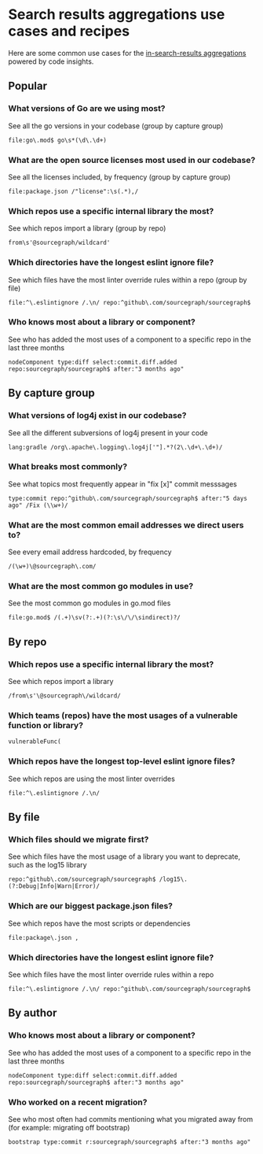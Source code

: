 # Search results aggregations use cases and recipes

Here are some common use cases for the [in-search-results aggregations](../explanations/search_results_aggregations.md) powered by code insights. 

## Popular

### What versions of Go are we using most? 
See all the go versions in your codebase (group by capture group)
```sgquery
file:go\.mod$ go\s*(\d\.\d+)
```

### What are the open source licenses most used in our codebase? 
See all the licenses included, by frequency (group by capture group)
```sgquery
file:package.json /"license":\s(.*),/
```

### Which repos use a specific internal library the most?
See which repos import a library (group by repo) 
```sguqery
from\s'@sourcegraph/wildcard'
```

### Which directories have the longest eslint ignore file? 
See which files have the most linter override rules within a repo (group by file)
```sgquery
file:^\.eslintignore /.\n/ repo:^github\.com/sourcegraph/sourcegraph$
```

### Who knows most about a library or component? 
See who has added the most uses of a component to a specific repo in the last three months
```sgquery
nodeComponent type:diff select:commit.diff.added repo:sourcegraph/sourcegraph$ after:"3 months ago"
```


## By capture group

### What versions of log4j exist in our codebase?
See all the different subversions of log4j present in your code 
```sgquery
lang:gradle /org\.apache\.logging\.log4j['"].*?(2\.\d+\.\d+)/
```

### What breaks most commonly? 
See what topics most frequently appear in "fix [x]" commit messsages
```sgquery
type:commit repo:^github\.com/sourcegraph/sourcegraph$ after:"5 days ago" /Fix (\\w+)/
```

### What are the most common email addresses we direct users to?
See every email address hardcoded, by frequency
```sgquery
/(\w+)\@sourcegraph\.com/
```

### What are the most common go modules in use? 
See the most common go modules in go.mod files
```sgquery
file:go.mod$ /(.+)\sv(?:.+)(?:\s\/\/\sindirect)?/
```


## By repo 

### Which repos use a specific internal library the most?
See which repos import a library 
```sguqery
/from\s'\@sourcegraph\/wildcard/
```

### Which teams (repos) have the most usages of a vulnerable function or library? 
```sgquery
vulnerableFunc(
```

### Which repos have the longest top-level eslint ignore files? 
See which repos are using the most linter overrides
```sgquery
file:^\.eslintignore /.\n/
```


## By file

### Which files should we migrate first? 
See which files have the most usage of a library you want to deprecate, such as the log15 library
```sgquery
repo:^github\.com/sourcegraph/sourcegraph$ /log15\.(?:Debug|Info|Warn|Error)/
```

### Which are our biggest package.json files? 
See which repos have the most scripts or dependencies
```sgquery
file:package\.json ,
```

### Which directories have the longest eslint ignore file? 
See which files have the most linter override rules within a repo
```sgquery
file:^\.eslintignore /.\n/ repo:^github\.com/sourcegraph/sourcegraph$
```


## By author

### Who knows most about a library or component? 
See who has added the most uses of a component to a specific repo in the last three months
```sgquery
nodeComponent type:diff select:commit.diff.added repo:sourcegraph/sourcegraph$ after:"3 months ago"
```

### Who worked on a recent migration? 
See who most often had commits mentioning what you migrated away from (for example: migrating off bootstrap)
```sgquery
bootstrap type:commit r:sourcegraph/sourcegraph$ after:"3 months ago"
```
